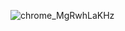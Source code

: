 ![chrome_MgRwhLaKHz](https://github.com/akdeveloper01/Progress-Bar/assets/136264753/b0874f84-1170-4612-8ade-887f662996b5)
